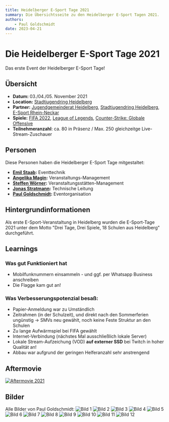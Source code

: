 ```yaml
---
title: Heidelberger E-Sport Tage 2021
summary: Die Übersichtsseite zu den Heidelberger E-Sport Tagen 2021.
authors:
    - Paul Goldschmidt
date: 2023-04-21
---
```


# Die Heidelberger E-Sport Tage 2021
Das erste Event der Heidelberger E-Sport Tage!

## Übersicht
* **Datum:** 03./04./05. November 2021
* **Location:** [Stadtjugendring Heidelberg](../uebersicht/orte/heidelberg-stadtjugendring.md)
* **Partner:** [Jugendgemeinderat Heidelberg](../uebersicht/partner/heidelberg-jugendgemeinderat.md), [Stadtjugendring Heidelberg](../uebersicht/partner/heidelberg-stadtjugendring.md), [E-Sport Rhein-Neckar](../uebersicht/partner/mannheim-esportrheinneckar.md)
* **Spiele:** [FIFA 2022](../uebersicht/spiele/fifa.md), [League of Legends](../uebersicht/spiele/league-of-legends.md), [Counter-Strike: Globale Offensive](../uebersicht/spiele/csgo.md)
* **Teilnehmeranzahl**: ca. 80 in Präsenz / Max. 250 gleichzeitge Live-Stream-Zuschauer

## Personen
Diese Personen haben die Heidelberger E-Sport Tage mitgestaltet:

* **[Emil Staab](../uebersicht/personen/emilstaab):** Eventtechnik
* **[Angelika Magin](../uebersicht/personen/angelikamagin):** Veranstaltungs-Management
* **[Steffen Wörner](../uebersicht/personen/steffenwoerner):** Veranstaltungsstätten-Management
* **[Jonas Stratmann](../uebersicht/personen/jonasstratmann):** Technische Leitung
* **[Paul Goldschmidt](../uebersicht/personen/paulgoldschmidt):** Eventorganisation

## Hintergrundinformationen
Als erste E-Sport-Veranstaltung in Heidelberg wurden die E-Sport-Tage 2021 unter dem Motto "Drei Tage, Drei Spiele, 18 Schulen aus Heidelberg" durchgeführt.

## Learnings
### Was gut Funktioniert hat
* Mobilfunknummern einsammeln - und ggf. per Whatsapp Business anschreiben
* Die Flagge kam gut an!
 
### Was Verbesserungspotenzial besaß:
* Papier-Anmeldung war zu Umständlich
* Zeitrahmen (in der Schulzeit), und direkt nach den Sommerferien ungünstig -> SMVs neu gewählt, noch keine Feste Struktur an den Schulen
* Zu lange Aufwärmspiel bei FIFA gewählt
* Internet-Verbindung (nächstes Mal ausschließlich lokale Server)
* Lokale Stream-Aufzeichung (VOD) **auf externer SSD** bei Twitch in hoher Qualität an!
* Abbau war aufgrund der geringen Helferanzahl sehr anstrengend

## Aftermovie
[![Aftermovie 2021](https://img.youtube.com/vi/hgW-Nj9en6I/0.jpg)](https://www.youtube.com/watch?v=hgW-Nj9en6I)

## Bilder
Alle Bilder von Paul Goldschmidt:
![Bild 1](../img/events/esporttage2021/Bild-1.jpg)
![Bild 2](../img/events/esporttage2021/Bild-2.jpg)
![Bild 3](../img/events/esporttage2021/Bild-3.jpg)
![Bild 4](../img/events/esporttage2021/Bild-4.jpg)
![Bild 5](../img/events/esporttage2021/Bild-5.jpg)
![Bild 6](../img/events/esporttage2021/Bild-6.jpg)
![Bild 7](../img/events/esporttage2021/Bild-7.jpg)
![Bild 8](../img/events/esporttage2021/Bild-8.jpg)
![Bild 9](../img/events/esporttage2021/Bild-9.jpg)
![Bild 10](../img/events/esporttage2021/Bild-10.jpg)
![Bild 11](../img/events/esporttage2021/Bild-11.jpg)
![Bild 12](../img/events/esporttage2021/Bild-12.jpg)


